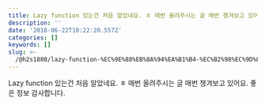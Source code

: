 ```yaml
---
title: Lazy function 있는건 처음 알았네요. ㅎ 매번 올려주시는 글 매번 챙겨보고 있어요. 좋은 정보 감사합니다.
description: ''
date: '2018-06-22T10:22:20.557Z'
categories: []
keywords: []
slug: >-
  /@h2s1880/lazy-function-%EC%9E%88%EB%8A%94%EA%B1%B4-%EC%B2%98%EC%9D%8C-%EC%95%8C%EC%95%98%EB%84%A4%EC%9A%94-%E3%85%8E-%EB%A7%A4%EB%B2%88-%EC%98%AC%EB%A0%A4%EC%A3%BC%EC%8B%9C%EB%8A%94-%EA%B8%80-%EB%A7%A4%EB%B2%88-%EC%B1%99%EA%B2%A8%EB%B3%B4%EA%B3%A0-%EC%9E%88%EC%96%B4%EC%9A%94-%EC%A2%8B%EC%9D%80-%EC%A0%95%EB%B3%B4-%EA%B0%90%EC%82%AC%ED%95%A9%EB%8B%88%EB%8B%A4-521a6ff24366
---
```


Lazy function 있는건 처음 알았네요. ㅎ 매번 올려주시는 글 매번 챙겨보고 있어요. 좋은 정보 감사합니다.